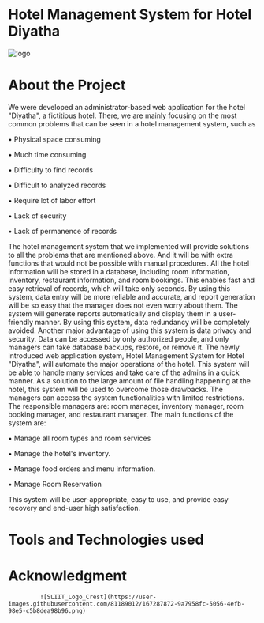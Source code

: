 # Hotel Management System for Hotel Diyatha


![logo](https://user-images.githubusercontent.com/81189012/167286914-3a362d02-a00a-4f5a-9eb4-3d929c4a250c.jpg)


# About the Project
We were developed an administrator-based web application for the hotel "Diyatha", a fictitious hotel. 
There, we are mainly focusing on the most common problems that can be seen in a hotel management 
system, such as

• Physical space consuming

• Much time consuming

• Difficulty to find records

• Difficult to analyzed records

• Require lot of labor effort 

• Lack of security 

• Lack of permanence of records 

The hotel management system that we implemented will provide solutions to all the 
problems that are mentioned above. And it will be with extra functions that would not be possible with 
manual procedures. All the hotel information will be stored in a database, including room information, 
inventory, restaurant information, and room bookings. This enables fast and easy retrieval of records, 
which will take only seconds. By using this system, data entry will be more reliable and accurate, and 
report generation will be so easy that the manager does not even worry about them. The system will 
generate reports automatically and display them in a user-friendly manner. By using this system, data 
redundancy will be completely avoided. Another major advantage of using this system is data privacy 
and security. Data can be accessed by only authorized people, and only managers can take database 
backups, restore, or remove it. The newly introduced web application system, Hotel Management 
System for Hotel "Diyatha", will automate the major operations of the hotel. This system will be able 
to handle many services and take care of the admins in a quick manner. As a solution to the large 
amount of file handling happening at the hotel, this system will be used to overcome those drawbacks. 
The managers can access the system functionalities with limited restrictions. The responsible managers 
are: room manager, inventory manager, room booking manager, and restaurant manager. The main 
functions of the system are:

• Manage all room types and room services

• Manage the hotel's inventory.

• Manage food orders and menu information.

• Manage Room Reservation

This system will be user-appropriate, easy to use, and provide easy recovery and end-user high 
satisfaction.

# Tools and Technologies used

# Acknowledgment

             ![SLIIT_Logo_Crest](https://user-images.githubusercontent.com/81189012/167287872-9a7958fc-5056-4efb-98e5-c5b8dea98b96.png)
              



